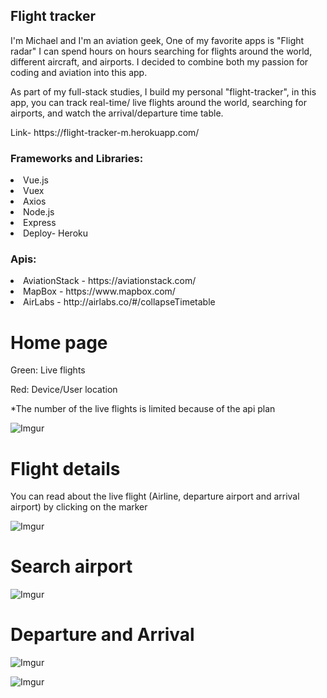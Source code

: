 <h2>Flight tracker</h2>

<p>I'm Michael and I'm an aviation geek, One of my favorite apps is "Flight radar" I can spend hours on hours searching for flights around the world, different aircraft, and airports.
I decided to combine both my passion for coding and aviation into this app.</p>

<p>As part of my full-stack studies, I build my personal  "flight-tracker", 
in this app, you can track real-time/ live flights around the world, searching for airports, and watch the arrival/departure time table.</p>

<p>Link- https://flight-tracker-m.herokuapp.com/</p>

<h3>Frameworks and Libraries:</h3>
<li>Vue.js</li>
<li>Vuex</li>
<li>Axios</li>
<li>Node.js </li>
<li>Express</li>
<li>Deploy- Heroku</li>

<h3>Apis:</h3>
<li>AviationStack - https://aviationstack.com/</li>
<li>MapBox - https://www.mapbox.com/</li>
<li>AirLabs - http://airlabs.co/#/collapseTimetable</li>


# Home page</br>
<p>Green: Live flights</p>
<p>Red: Device/User location</p>

*The number of the live flights is limited because of the api plan

![Imgur](https://i.imgur.com/akA85bh.jpg)

# Flight details </br>
<p>You can read about the live flight (Airline, departure airport and arrival airport) by clicking on the marker</p>

![Imgur](https://i.imgur.com/pQpofSb.jpg)

# Search airport </br>

![Imgur](https://i.imgur.com/sDraK8P.jpg)

# Departure and Arrival </br>

![Imgur](https://i.imgur.com/j6NEpOM.jpg)

![Imgur](https://i.imgur.com/gB6BAT8.jpg)
